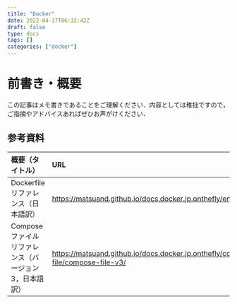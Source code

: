 ```yaml
---
title: "Docker"
date: 2022-04-17T06:32:42Z
draft: false
type: docs
tags: []
categories: ["docker"]
---
```


# 前書き・概要
この記事はメモ書きであることをご理解ください．内容としては稚拙ですので，ご指摘やアドバイスあればぜひお声がけください．

## 参考資料
| 概要（タイトル） | URL |
| :-- | :-- |
| Dockerfileリファレンス（日本語訳） | https://matsuand.github.io/docs.docker.jp.onthefly/engine/reference/builder/ |
| Composeファイルリファレンス（バージョン3，日本語訳） | https://matsuand.github.io/docs.docker.jp.onthefly/compose/compose-file/compose-file-v3/ |
